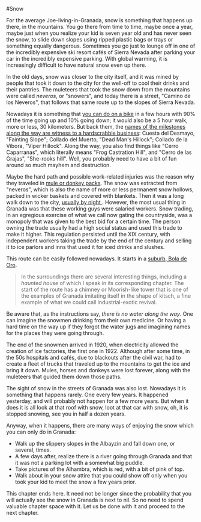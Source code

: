 #Snow

For the average Joe-living-in-Granada, snow is something that happens
up there, in the mountains. You go there from time to time, maybe once
a year, maybe just when you realize your kid is seven year old and has
never seen the snow, to slide down slopes using ripped plastic bags or
trays or something equally dangerous. Sometimes you go just to lounge
off in one of the incredibly expensive ski resort cafés of Sierra
Nevada after parking your car in the incredibly expensive
parking. With global warming, it is increasingly difficult to have
natural snow even up there.

In the old days, snow was closer to the city itself, and it was mined
by people that took it down to the city for the well-off to cool their
drinks and their pantries. The muleteers that took the snow down from
the mountains were called *neveros*, or "snowers", and today there is
a street, "Camino de los Neveros", that follows that same route up to
the slopes of Sierra Nevada.

Nowadays it is something that
[you can do on a bike](http://josemerutass.blogspot.com.es/2007/01/camino-de-los-neveros-el-purche-los.html)
in a few hours with 90% of the time going up and 10% going down; it
would also be a 5 hour walk, more or less, 30 kilometers. But back
them, the
[names of the milestones along the way are witness to a hardscrabble business](http://www.magrama.gob.es/es/red-parques-nacionales/nuestros-parques/sierra-nevada/Camino_de_los_neveros_tcm7-311798.pdf):
Cuesta del Desmayo, "Fainting Slope"; Collado del Muerto, "Dead Man's
Hillock"; Collado de la Víbora, "Viper Hillock". Along the way, you
also find things like "Cerro Caparranas", which literally means "Frog
Castration Hill", and "Cerro de las Grajas", "She-rooks hill". Well,
you probably need to have a bit of fun around so much mayhem and
destruction.

Maybe the hard path and possible work-related injuries was the reason
why they traveled in [mule or donkey packs](https://www.youtube.com/watch?v=e-XBQMznOVQ). The snow was extracted
from "neveros", which is also the name of more or less permanent snow
hollows, packed in wicker baskets and covered with blankets. Then it
was a long walk down to the city,
[usually by night ](http://www.nevasport.com/nivalis/art/1927/El-oficio-de-nevero/). However,
the most usual thing in Granada was that these working guys were
salaried workers. Snow trading, in an egregious exercise of what we
call now gating the countryside, was a monopoly that was given to the
best bid for a certain time. The person owning the trade usually had a
high social status and used this trade to make it higher. This
regulation persisted until the XIX century, with independent workers
taking the trade by the end of the century and selling it to ice
parlors and inns that used it for iced drinks and slushes.

This route can be easily followed nowadays. It starts in a
[suburb, Bola de Oro](http://es.wikiloc.com/wikiloc/view.do?id=979719).

>In the surroundings there are several interesting things, including a
>*haunted house* of which I speak in its corresponding chapter. The
>start of the route has a chimney or Moorish-like tower that is one of
>the examples of Granada imitating itself in the shape of kitsch, a
>fine example of what we could call industrial-exotic revival.

Be aware that, as the instructions say, *there is no water along the
way*. One can imagine the snowmen drinking from their own medicine. Or
having a hard time on the way up if they forgot the water jugs and
imagining names for the places they were going through. 

The end of the snowmen arrived in 1920, when electricity allowed the
creation of ice factories, the first one in 1922. Although after some
time, in the 50s hospitals and cafés, due to blackouts after the civil
war, had to create a fleet of trucks that traveled up to the mountains
to get the ice and bring it down. Mules, horses and donkeys were lost
forever, along with the muleteers that guided them down those paths. 

The sight of snow in the streets of Granada was also lost. Nowadays it
is something that happens rarely. One every few years. It happened
yesterday, and will probably not happen for a few more years. But when
it does  it is all look at that roof with snow, loot at that car with
snow, oh, it is stopped snowing, see you in half a dozen years. 

Anyway, when it happens, there are many ways of enjoying the snow
which you can only do in Granada: 

* Walk up the slippery slopes in the Albayzín and fall down one, or several, times.
* A few days after, realize there is a river going through Granada and that it was not a parking lot with a somewhat big puddle.
* Take pictures of the Alhambra, which is red, with a bit of pink of top.
* Walk about in your snow attire that you could show off only when you took your kid to meet the snow a few years prior.

This chapter ends here. It need not be longer since the probability
that you will actually see the snow in Granada is next to nil. So no
need to spend valuable chapter space with it. Let us be done with it
and proceed to the next chapter. 
